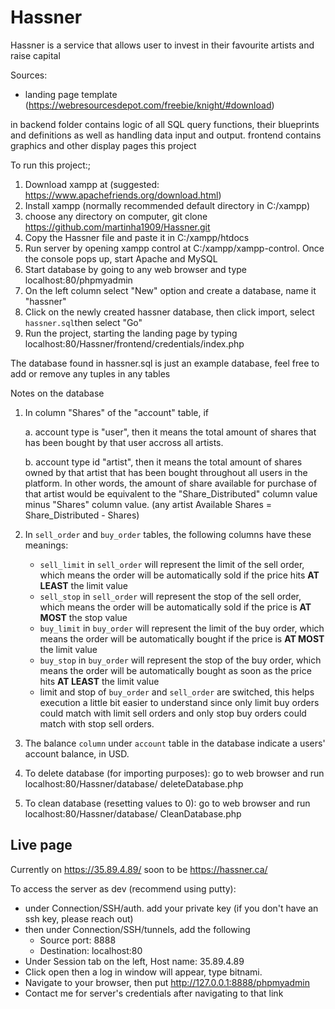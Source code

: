# Hassner

Hassner is a service that allows user to invest in their favourite artists and raise capital

Sources:
- landing page template (https://webresourcesdepot.com/freebie/knight/#download)


in backend folder contains logic of all SQL query functions, their blueprints and definitions as well as handling data input and output.
frontend contains graphics and other display pages this project

To run this project:;
1. Download xampp at (suggested: https://www.apachefriends.org/download.html)
2. Install xampp (normally recommended default directory in C:/xampp)
3. choose any directory on computer, git clone https://github.com/martinha1909/Hassner.git
4. Copy the Hassner file and paste it in C:/xampp/htdocs
5. Run server by opening xampp control at C:/xampp/xampp-control. Once the console pops up, start Apache and MySQL
6. Start database by going to any web browser and type localhost:80/phpmyadmin
7. On the left column select "New" option and create a database, name it "hassner"
8. Click on the newly created hassner database, then click import, select `hassner.sql`then select "Go"
9. Run the project, starting the landing page by typing localhost:80/Hassner/frontend/credentials/index.php

The database found in hassner.sql is just an example database, feel free to add or remove any tuples in any tables

Notes on the database
1.  In column "Shares" of the "account" table, if

    a. account type is "user", then it means the total amount of shares that has been bought by that user       accross all artists.
    
    b. account type id "artist", then it means the total amount of shares owned by that artist that has been bought throughout all users in the platform. In other words, the amount of share available for purchase of that artist would be equivalent to the "Share_Distributed" column value minus "Shares" column value. (any artist Available Shares = Share_Distributed - Shares)

2. In `sell_order` and `buy_order` tables, the following columns have these meanings:
    - `sell_limit` in `sell_order` will represent the limit of the sell order, which means the order will be automatically sold if the price hits <b>AT LEAST</b> the limit value
    -  `sell_stop` in `sell_order` will represent the stop of the sell order, which means the order will be automatically sold if the price is <b>AT MOST</b> the stop value
    -  `buy_limit` in `buy_order` will represent the limit of the buy order, which means the order will be automatically bought if the price is <b>AT MOST</b> the limit value
    -  `buy_stop` in `buy_order` will represent the stop of the buy order, which means the order will be automatically bought as soon as the price hits <b>AT LEAST</b> the limit value
    - limit and stop of `buy_order` and `sell_order` are switched, this helps execution a little bit easier to understand since only limit buy orders could match with limit sell orders and only stop buy orders could match with stop sell orders.

3. The balance `column` under `account` table in the database indicate a users' account balance, in USD. 

4. To delete database (for importing purposes): go to web browser and run localhost:80/Hassner/database/        deleteDatabase.php

5. To clean database (resetting values to 0): go to web browser and run localhost:80/Hassner/database/        CleanDatabase.php


## Live page
Currently on https://35.89.4.89/ soon to be https://hassner.ca/

To access the server as dev (recommend using putty):
- under Connection/SSH/auth. add your private key (if you don't have an ssh key, please reach out)
- then under Connection/SSH/tunnels, add the following
    - Source port: 8888
    - Destination: localhost:80
- Under Session tab on the left, Host name: 35.89.4.89 
- Click open then a log in window will appear, type bitnami. 
- Navigate to your browser, then put http://127.0.0.1:8888/phpmyadmin 
- Contact me for server's credentials after navigating to that link
